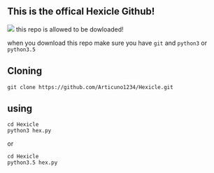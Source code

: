 ## This is the offical Hexicle Github!

[<img src="https://img.shields.io/badge/discord-py-blue.svg">](https://github.com/Rapptz/discord.py)
this repo is allowed to be dowloaded!

when you download this repo make sure you have
`git`
and
`python3` or `python3.5`

## Cloning

```
git clone https://github.com/Articuno1234/Hexicle.git
```

## using

```
cd Hexicle
python3 hex.py
```
or
```
cd Hexicle
python3.5 hex.py
```

